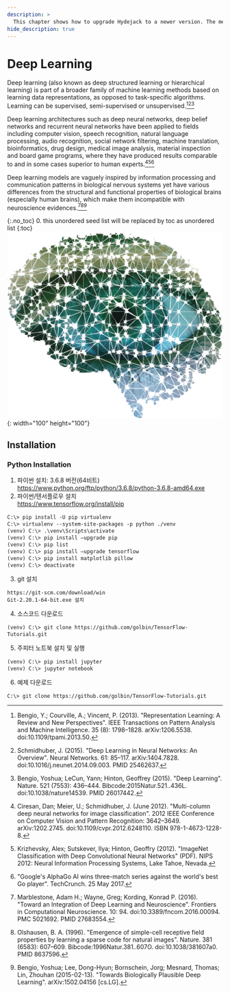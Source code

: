 ```yaml
---
description: >
  This chapter shows how to upgrade Hydejack to a newer version. The method depends on how you've installed Hydejack.
hide_description: true
---
```


# Deep Learning
Deep learning (also known as deep structured learning or hierarchical learning) is part of a broader family of machine learning methods based on learning data representations, as opposed to task-specific algorithms. Learning can be supervised, semi-supervised or unsupervised.[^1][^2][^3]

Deep learning architectures such as deep neural networks, deep belief networks and recurrent neural networks have been applied to fields including computer vision, speech recognition, natural language processing, audio recognition, social network filtering, machine translation, bioinformatics, drug design, medical image analysis, material inspection and board game programs, where they have produced results comparable to and in some cases superior to human experts.[^4][^5][^6]

Deep learning models are vaguely inspired by information processing and communication patterns in biological nervous systems yet have various differences from the structural and functional properties of biological brains (especially human brains), which make them incompatible with neuroscience evidences.[^7][^8][^9]

{:.no_toc}
0. this unordered seed list will be replaced by toc as unordered list
{:toc}
![Screenshot](/assets/img/docs/deep_learning.png){: width="100" height="100"}

## Installation
### Python Installation
1. 파이썬 설치: 3.6.8 버전(64비트)  
  https://www.python.org/ftp/python/3.6.8/python-3.6.8-amd64.exe
2. 파이썬/텐서플로우 설치  
  https://www.tensorflow.org/install/pip 
```console
C:\> pip install -U pip virtualenv
C:\> virtualenv --system-site-packages -p python ./venv
(venv) C:\> .\venv\Scripts\activate
(venv) C:\> pip install –upgrade pip
(venv) C:\> pip list
(venv) C:\> pip install –upgrade tensorflow
(venv) C:\> pip install matplotlib pillow
(venv) C:\> deactivate
```

3. git 설치
```console
https://git-scm.com/download/win
Git-2.20.1-64-bit.exe 설치
```   
4. 소스코드 다운로드
```console
(venv) C:\> git clone https://github.com/golbin/TensorFlow-Tutorials.git
```
5. 주피터 노트북 설치 및 실행
```console
(venv) C:\> pip install jupyter
(venv) C:\> jupyter notebook
```
6. 예제 다운로드
```console
C:\> git clone https://github.com/golbin/TensorFlow-Tutorials.git
```   

[^1]: Bengio, Y.; Courville, A.; Vincent, P. (2013). "Representation Learning: A Review and New Perspectives". IEEE Transactions on Pattern Analysis and Machine Intelligence. 35 (8): 1798–1828. arXiv:1206.5538. doi:10.1109/tpami.2013.50.
[^2]: Schmidhuber, J. (2015). "Deep Learning in Neural Networks: An Overview". Neural Networks. 61: 85–117. arXiv:1404.7828. doi:10.1016/j.neunet.2014.09.003. PMID 25462637.
[^3]: Bengio, Yoshua; LeCun, Yann; Hinton, Geoffrey (2015). "Deep Learning". Nature. 521 (7553): 436–444. Bibcode:2015Natur.521..436L. doi:10.1038/nature14539. PMID 26017442.
[^4]: Ciresan, Dan; Meier, U.; Schmidhuber, J. (June 2012). "Multi-column deep neural networks for image classification". 2012 IEEE Conference on Computer Vision and Pattern Recognition: 3642–3649. arXiv:1202.2745. doi:10.1109/cvpr.2012.6248110. ISBN 978-1-4673-1228-8.
[^5]: Krizhevsky, Alex; Sutskever, Ilya; Hinton, Geoffry (2012). "ImageNet Classification with Deep Convolutional Neural Networks" (PDF). NIPS 2012: Neural Information Processing Systems, Lake Tahoe, Nevada.
[^6]: "Google's AlphaGo AI wins three-match series against the world's best Go player". TechCrunch. 25 May 2017.
[^7]: Marblestone, Adam H.; Wayne, Greg; Kording, Konrad P. (2016). "Toward an Integration of Deep Learning and Neuroscience". Frontiers in Computational Neuroscience. 10: 94. doi:10.3389/fncom.2016.00094. PMC 5021692. PMID 27683554.
[^8]: Olshausen, B. A. (1996). "Emergence of simple-cell receptive field properties by learning a sparse code for natural images". Nature. 381 (6583): 607–609. Bibcode:1996Natur.381..607O. doi:10.1038/381607a0. PMID 8637596.
[^9]: Bengio, Yoshua; Lee, Dong-Hyun; Bornschein, Jorg; Mesnard, Thomas; Lin, Zhouhan (2015-02-13). "Towards Biologically Plausible Deep Learning". arXiv:1502.04156 [cs.LG].
